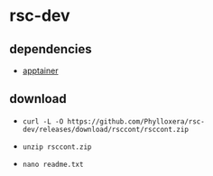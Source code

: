 # rsc-dev
## dependencies
  * [apptainer](https://apptainer.org)
## download
  *     curl -L -O https://github.com/Phylloxera/rsc-dev/releases/download/rsccont/rsccont.zip
  *     unzip rsccont.zip
  *     nano readme.txt
